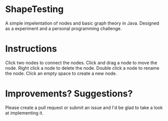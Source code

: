 ShapeTesting
============

A simple impelentation of nodes and basic graph theory in Java. Designed as a experiment and a personal programming challenge.

Instructions
===========
Click two nodes to connect the nodes.
Click and drag a node to move the node.
Right click a node to delete the node.
Double click a node to rename the node.
Click an empty space to create a new node.

Improvements? Suggestions?
==========================
Please create a pull request or submit an issue and I'd be glad to take a look at implementing it.
